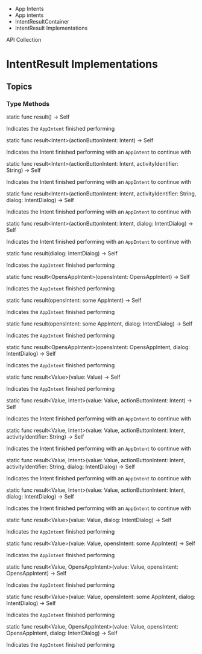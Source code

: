 

- App Intents
- App intents
- IntentResultContainer
-  IntentResult Implementations 

API Collection

# IntentResult Implementations

## Topics

### Type Methods

static func result() -> Self

Indicates the `AppIntent` finished performing

static func result&lt;Intent>(actionButtonIntent: Intent) -> Self

Indicates the Intent finished performing with an `AppIntent` to continue with

static func result&lt;Intent>(actionButtonIntent: Intent, activityIdentifier: String) -> Self

Indicates the Intent finished performing with an `AppIntent` to continue with

static func result&lt;Intent>(actionButtonIntent: Intent, activityIdentifier: String, dialog: IntentDialog) -> Self

Indicates the Intent finished performing with an `AppIntent` to continue with

static func result&lt;Intent>(actionButtonIntent: Intent, dialog: IntentDialog) -> Self

Indicates the Intent finished performing with an `AppIntent` to continue with

static func result(dialog: IntentDialog) -> Self

Indicates the `AppIntent` finished performing

static func result&lt;OpensAppIntent>(opensIntent: OpensAppIntent) -> Self

Indicates the `AppIntent` finished performing

static func result(opensIntent: some AppIntent) -> Self

Indicates the `AppIntent` finished performing

static func result(opensIntent: some AppIntent, dialog: IntentDialog) -> Self

Indicates the `AppIntent` finished performing

static func result&lt;OpensAppIntent>(opensIntent: OpensAppIntent, dialog: IntentDialog) -> Self

Indicates the `AppIntent` finished performing

static func result&lt;Value>(value: Value) -> Self

Indicates the `AppIntent` finished performing

static func result&lt;Value, Intent>(value: Value, actionButtonIntent: Intent) -> Self

Indicates the Intent finished performing with an `AppIntent` to continue with

static func result&lt;Value, Intent>(value: Value, actionButtonIntent: Intent, activityIdentifier: String) -> Self

Indicates the Intent finished performing with an `AppIntent` to continue with

static func result&lt;Value, Intent>(value: Value, actionButtonIntent: Intent, activityIdentifier: String, dialog: IntentDialog) -> Self

Indicates the Intent finished performing with an `AppIntent` to continue with

static func result&lt;Value, Intent>(value: Value, actionButtonIntent: Intent, dialog: IntentDialog) -> Self

Indicates the Intent finished performing with an `AppIntent` to continue with

static func result&lt;Value>(value: Value, dialog: IntentDialog) -> Self

Indicates the `AppIntent` finished performing

static func result&lt;Value>(value: Value, opensIntent: some AppIntent) -> Self

Indicates the `AppIntent` finished performing

static func result&lt;Value, OpensAppIntent>(value: Value, opensIntent: OpensAppIntent) -> Self

Indicates the `AppIntent` finished performing

static func result&lt;Value>(value: Value, opensIntent: some AppIntent, dialog: IntentDialog) -> Self

Indicates the `AppIntent` finished performing

static func result&lt;Value, OpensAppIntent>(value: Value, opensIntent: OpensAppIntent, dialog: IntentDialog) -> Self

Indicates the `AppIntent` finished performing

